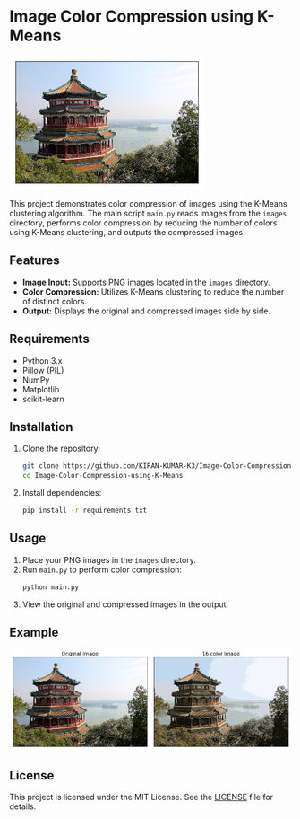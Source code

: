 
# Image Color Compression using K-Means

![Color Compression](images/1.png)

This project demonstrates color compression of images using the K-Means clustering algorithm. The main script `main.py` reads images from the `images` directory, performs color compression by reducing the number of colors using K-Means clustering, and outputs the compressed images.

## Features

- **Image Input:** Supports PNG images located in the `images` directory.
- **Color Compression:** Utilizes K-Means clustering to reduce the number of distinct colors.
- **Output:** Displays the original and compressed images side by side.

## Requirements

- Python 3.x
- Pillow (PIL)
- NumPy
- Matplotlib
- scikit-learn

## Installation

1. Clone the repository:
   ```bash
   git clone https://github.com/KIRAN-KUMAR-K3/Image-Color-Compression-using-K-Means.git
   cd Image-Color-Compression-using-K-Means
   ```

2. Install dependencies:
   ```bash
   pip install -r requirements.txt
   ```

## Usage

1. Place your PNG images in the `images` directory.
2. Run `main.py` to perform color compression:
   ```bash
   python main.py
   ```
3. View the original and compressed images in the output.

## Example

![Original and Compressed Image](images/4.png)

## License

This project is licensed under the MIT License. See the [LICENSE](LICENSE) file for details.
